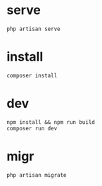 # serve

```
php artisan serve
```

# install

```
composer install
```

# dev

```
npm install && npm run build
composer run dev
```

# migr

```
php artisan migrate
```
